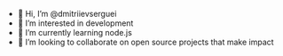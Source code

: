 - 👋 Hi, I’m @dmitriievserguei
- 👀 I’m interested in development
- 🌱 I’m currently learning node.js
- 💞️ I’m looking to collaborate on open source projects that make impact

<!---
dmitriievserguei/dmitriievserguei is a ✨ special ✨ repository because its `README.md` (this file) appears on your GitHub profile.
You can click the Preview link to take a look at your changes.
--->

